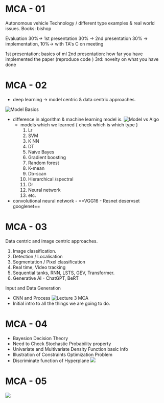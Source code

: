 # MCA - 01
Autonomous vehicle Technology / different type examples & real world issues.
Books: bishop

Evaluation
30%→ 1st presentation
30% →  2nd presentation
30% → implementation,
10%→  with TA's C on meeting 

1st presentation; basics of ml
2nd presentation: how far you have implemented the paper (reproduce code )
3rd: novelty on what you have done

# MCA - 02

- deep learning → model centric & data centric approaches.

![Model Basics](MCA%20Basic.png)
- difference in algorithm & machine learning model is.
	![Model vs Algo](Multimedia%20Content%20Analysis.png)
	- models which we learned { check which is which type }
		1. Lr
		2. SVM
		3. K NN
		4. DT
		5. Naïve Bayes
		6. Gradient boosting
		7. Random forest
		8. K-mean
		9. Db-scan
		10. Hierarchical /spectral
		11. Dr
		12. Neural network
		13. etc.
- convolutional neural network - ==VGG16 - Resnet deservset googlenet==

#  MCA - 03
Data centric and image centric approaches.
1. Image classification.
 2. Detection / Localisation
 3. Segmentation / Pixel classification
 4. Real time, Video tracking
 5. Sequential tanks, RNN, LSTS, GEV, Transformer.
 6. Generative AI - ChatGPT, BeRT

Input and Data Generation
- CNN and Process
![Lecture 3 MCA](Multimedia%20Content%20Analysis%20L3.png)
- Initial intro to all the things we are going to do.

# MCA - 04
- Bayesion Decision Theory
- Need to Check Stochastic Probability property
- Univariate and Multivariate Density Function basic Info
- Illustration of Constraints Optimization Problem
- Discriminate function of Hyperplane
![](Multimedia%20Content%20Analysis%204.png)

# MCA - 05


![](Multimedia%20Content%20Analysis%205.png)